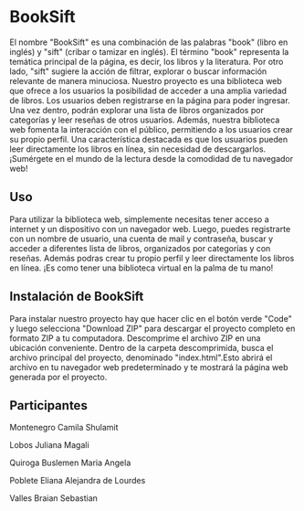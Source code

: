 # BookSift

El nombre "BookSift" es una combinación de las palabras "book" (libro en inglés) y "sift" (cribar o tamizar en inglés). El término "book" representa la temática principal de la página, es decir, los libros y la literatura. Por otro lado, "sift" sugiere la acción de filtrar, explorar o buscar información relevante de manera minuciosa.
Nuestro proyecto es una biblioteca web que ofrece a los usuarios la posibilidad de acceder a una amplia variedad de libros. Los usuarios deben registrarse en la página para poder ingresar. Una vez dentro, podrán explorar una lista de libros organizados por categorías y leer reseñas de otros usuarios. Además, nuestra biblioteca web fomenta la interacción con el público, permitiendo a los usuarios crear su propio perfil. Una característica destacada es que los usuarios pueden leer directamente los libros en línea, sin necesidad de descargarlos. ¡Sumérgete en el mundo de la lectura desde la comodidad de tu navegador web!

## Uso

Para utilizar la biblioteca web, simplemente necesitas tener acceso a internet y un dispositivo con un navegador web. Luego, puedes registrarte con un nombre de usuario, una cuenta de mail y contraseña, buscar y acceder a diferentes lista de libros, organizados por categorías y con reseñas. Además podras crear tu propio perfil y leer directamente los libros en línea. ¡Es como tener una biblioteca virtual en la palma de tu mano!


## Instalación de BookSift

Para instalar nuestro proyecto hay que hacer clic en el botón verde "Code" y luego selecciona "Download ZIP" para descargar el proyecto completo en formato ZIP a tu computadora. Descomprime el archivo ZIP en una ubicación conveniente.
Dentro de la carpeta descomprimida, busca el archivo principal del proyecto, denominado "index.html".Esto abrirá el archivo en tu navegador web predeterminado y te mostrará la página web generada por el proyecto.

## Participantes

Montenegro Camila Shulamit

Lobos Juliana Magali 

Quiroga Buslemen Maria Angela

Poblete Eliana Alejandra de Lourdes

Valles Braian Sebastian

